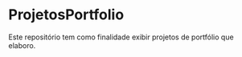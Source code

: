 # ProjetosPortfolio

 Este repositório tem como finalidade exibir projetos de portfólio que elaboro.
